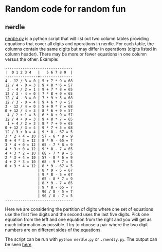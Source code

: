 # Random code for random fun

## nerdle

[nerdle.py](./nerdle/nerdle.py) is a python script that will list out two column tables providing equations that cover all digits and operations in nerdle. For each table, the columns contain the same digits but may differ in operations (digits listed in column header). There may be more or fewer equations in one column versus the other. Example:

```
-------------------------------
|  0 1 2 3 4   |   5 6 7 8 9  |
---------------+---------------
4 - 12 / 3 = 0 | 5 + 7 * 9 = 68
12 / 4 - 0 = 3 | 9 + 8 * 6 = 57
 3 - 4 / 2 = 1 | 9 + 7 * 8 = 65
12 / 3 - 4 = 0 | 7 * 8 + 9 = 65
12 / 4 - 3 = 0 | 7 * 9 + 5 = 68
12 / 3 - 0 = 4 | 9 + 6 * 8 = 57
3 - 12 / 4 = 0 | 5 + 9 * 7 = 68
0 + 12 / 4 = 3 | 8 * 6 + 9 = 57
 4 / 2 + 1 = 3 | 6 * 8 + 9 = 57
12 / 4 + 0 = 3 | 9 + 8 * 7 = 65
 1 + 4 / 2 = 3 | 8 * 7 + 9 = 65
0 + 12 / 3 = 4 | 9 * 7 + 5 = 68
12 / 3 + 0 = 4 | 9 * 8 - 67 = 5
3 * 2 + 4 = 10 | 57 - 6 * 8 = 9
0 + 4 * 3 = 12 | 8 * 9 - 65 = 7
3 * 4 + 0 = 12 | 65 - 7 * 8 = 9
4 * 3 + 0 = 12 | 9 * 8 - 7 = 65
4 + 3 * 2 = 10 | 68 - 7 * 9 = 5
2 * 3 + 4 = 10 | 57 - 8 * 6 = 9
4 + 2 * 3 = 10 | 68 - 9 * 7 = 5
0 + 3 * 4 = 12 | 8 * 9 - 67 = 5
               | 8 * 9 - 5 = 67
               | 9 * 8 - 5 = 67
               | 65 - 8 * 7 = 9
               | 8 * 9 - 7 = 65
               | 9 * 8 - 65 = 7
               | 96 / 8 - 5 = 7
               | 96 / 8 - 7 = 5
-------------------------------
```

Here we are considering the partition of digits where one set of equations use the first five digits and the second uses the last five digits. Pick one equation from the left and one equation from the right and you will get as much information as possible. I try to choose a pair where the two digit numbers are on different sides of the equations.

The script can be run with `python nerdle.py` or `./nerdly.py`. The output can be seen [here](./nerdle/output.txt).

